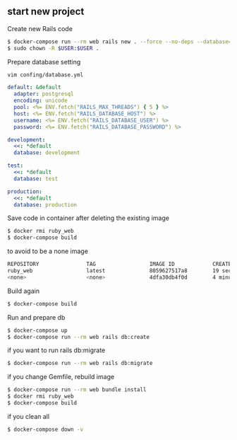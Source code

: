 ## start new project

Create new Rails code

```bash
$ docker-compose run --rm web rails new . --force --no-deps --database=postgresql --api
$ sudo chown -R $USER:$USER .
```

Prepare database setting

```bash
vim confing/database.yml
```

```yml
default: &default
  adapter: postgresql
  encoding: unicode
  pool: <%= ENV.fetch("RAILS_MAX_THREADS") { 5 } %>
  host: <%= ENV.fetch("RAILS_DATABASE_HOST") %>
  username: <%= ENV.fetch("RAILS_DATABASE_USER") %>
  password: <%= ENV.fetch("RAILS_DATABASE_PASSWORD") %>

development:
  <<: *default
  database: development

test:
  <<: *default
  database: test

production:
  <<: *default
  database: production
```

Save code in container after deleting the existing image

```bash
$ docker rmi ruby_web
$ docker-compose build
```

to avoid to be a none image

```bash
REPOSITORY               TAG                 IMAGE ID            CREATED             SIZE
ruby_web                 latest              8059627517a8        19 seconds ago      1.02GB
<none>                   <none>              4dfa30db4f0d        4 minutes ago       984MB
```

Build again


```bash
$ docker-compose build
```

Run and prepare db

```bash
$ docker-compose up
$ docker-compose run --rm web rails db:create
```

if you want to run rails db:migrate

```bash
$ docker-compose run --rm web rails db:migrate
```

if you change Gemfile, rebuild image

```bash
$ docker-compose run --rm web bundle install
$ docker rmi ruby_web
$ docker-compose build
```

if you clean all

```bash
$ docker-compose down -v
```
